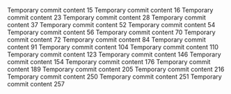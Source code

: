 Temporary commit content 15
Temporary commit content 16
Temporary commit content 23
Temporary commit content 28
Temporary commit content 37
Temporary commit content 52
Temporary commit content 54
Temporary commit content 56
Temporary commit content 70
Temporary commit content 72
Temporary commit content 84
Temporary commit content 91
Temporary commit content 104
Temporary commit content 110
Temporary commit content 123
Temporary commit content 146
Temporary commit content 154
Temporary commit content 176
Temporary commit content 189
Temporary commit content 205
Temporary commit content 216
Temporary commit content 250
Temporary commit content 251
Temporary commit content 257
